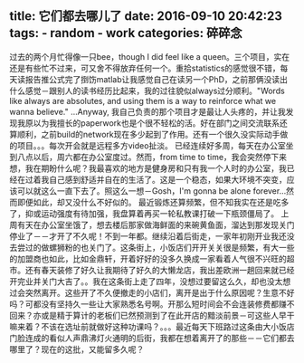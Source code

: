title: 它们都去哪儿了
date: 2016-09-10 20:42:23
tags:
    - random
    - work
categories: 碎碎念
---

过去的两个月忙得像一只bee，though I did feel like a queen。三个项目，实在还是有些忙不过来，可又舍不得放弃任何一个。重拾statistics的感觉很不错，每天读报告推公式完了捯饬matlab让我感觉自己在读另一个PhD，之前那俩没读出什么感觉－跟别人的读书经历比起来，我的过往貌似always过分顺利。"Words like always are absolutes, and using them is a way to reinforce what we wanna believe." ...Anyway, 我自己负责的那个项目才是最让人头疼的，并让我发现我原以为我擅长的paperwork也是个很不轻松的活。好在部门之间交流联系还算顺利，之前build的network现在多少起到了作用。还有一个很久没实际动手做的项目。。。每次开会就是远程多方video扯淡。
已经连续好多周，每天在办公室坐到八点以后，周六都在办公室度过。然而，from time to time，我会突然停下来想，我在期盼什么呢？我最喜欢的地方是健身房和只有我一个人时的办公室，我已经在过着我自己感到舒适并自在的生活了。这是一个稳态，如果大环境不突变，应该可以就这么一直下去了。照这么一想－Gosh，I'm gonna be alone forever...然而即便如此，却又没什么不好似的。
最近锻炼还算频繁，但不知我实在还是吃多了，抑或运动强度有待加强，我盘算着再买一轮私教课打破一下瓶颈僵局了。
上周有天在办公室坐饿了，想去楼后那家做海鲜面的来碗黄鱼面，溜达到那发现关门停业了－－才开了不久呢！不到一年都。继续沿着后街走，一家年初刚开业我还没去尝过的做螺狮粉的也关门了。这条街上，小饭店们开开关关很是频繁，有大一些的加盟商也如此，比如金鼎轩，开着好好的没多久换成一家看着人气很不兴旺的超市。还有春天装修了好久让我期待了好久的大懒龙店，我出差欧洲一趟回来就已经开完业并关门大吉了。。我在这条街上走了四年，没想过要留这么久，却也没太想过会突然离开。这些开了不久便撤走的小店们，离开是出于什么原因呢？生意不好吗？可都没有坚持久一些让大家熟悉名号啊。开那么短时间会不会连装修费都赚不回来？亦或是精于算计的老板们已然预测到了在此开店的黯淡前景－可这些人早干嘛来着？不该在选址前就做好这种功课吗？。。。最近每天下班路过这条由大小饭店门脸连成的看似人声鼎沸灯火通明的后街，我都在想着离开了的那些－－它们都去哪里了？现在的这批，又能留多久呢？

